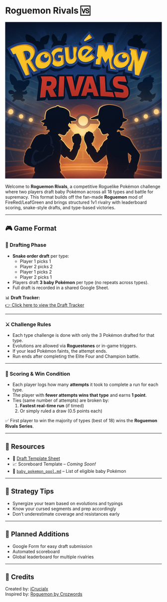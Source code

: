 
# Roguemon Rivals 🆚

![Roguemon Rivals Banner](resources/roguemon_rivals_banner.png)

Welcome to **Roguemon Rivals**, a competitive Roguelike Pokémon challenge where two players draft baby Pokémon across all 18 types and battle for supremacy. This format builds off the fan-made **Roguemon** mod of FireRed/LeafGreen and brings structured 1v1 rivalry with leaderboard scoring, snake-style drafts, and type-based victories.

---

## 🎮 Game Format

### 🧬 Drafting Phase
- **Snake order draft** per type:
  - Player 1 picks 1
  - Player 2 picks 2
  - Player 1 picks 2
  - Player 2 picks 1
- Players draft **3 baby Pokémon** per type (no repeats across types).
- Full draft is recorded in a shared Google Sheet.

📊 **Draft Tracker:**  
[👉 Click here to view the Draft Tracker](https://docs.google.com/spreadsheets/d/1G84KmMYkxTKnaFUwMx1JH2rcPc4vGFONExM2cCNFI4g/edit?usp=sharing)

---

### ⚔️ Challenge Rules

- Each type challenge is done with only the 3 Pokémon drafted for that type.
- Evolutions are allowed via **Roguestones** or in-game triggers.
- If your lead Pokémon faints, the attempt ends.
- Run ends after completing the Elite Four and Champion battle.

---

### 🧮 Scoring & Win Condition

- Each player logs how many **attempts** it took to complete a run for each type.
- The player with **fewer attempts wins that type** and earns **1 point**.
- Ties (same number of attempts) are broken by:
  1. **Fastest real-time run** (if timed)
  2. Or simply ruled a draw (0.5 points each)

✅ First player to win the majority of types (best of 18) wins the **Roguemon Rivals Series**.

---

## 📁 Resources

- 📝 [Draft Template Sheet](https://docs.google.com/spreadsheets/d/1G84KmMYkxTKnaFUwMx1JH2rcPc4vGFONExM2cCNFI4g/edit?usp=sharing)
- 📈 Scoreboard Template – *Coming Soon!*
- 📜 [`baby_pokemon_pool.md`](resources/baby_pokemon_pool.md) – List of eligible baby Pokémon

---

## 🧠 Strategy Tips

- Synergize your team based on evolutions and typings
- Know your cursed segments and prep accordingly
- Don’t underestimate coverage and resistances early

---

## 🚧 Planned Additions

- Google Form for easy draft submission
- Automated scoreboard
- Global leaderboard for multiple rivalries

---

## 👾 Credits

Created by: [iCrucialx](https://twitch.tv/icrucialx)  
Inspired by: [Roguemon by Crozwords](https://github.com/Crozwords/Roguemon)
